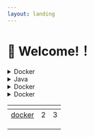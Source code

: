```yaml
---
layout: landing
---
```


# 👋 Welcome!！

<details>

<summary>Docker</summary>

This space is designed to be read linearly, so start with our Vision, Mission & Focus and work down from there! We recommend reading everything through in one sitting and then revisiting and re-reading if you need to.

</details>

<details>

<summary>Java</summary>

If you want to contribute changes, start a new change request and submit it for review. The People team will review it soon after.

</details>

<details>

<summary>Docker</summary>

This space is designed to be read linearly, so start with our Vision, Mission & Focus and work down from there! We recommend reading everything through in one sitting and then revisiting and re-reading if you need to.

</details>

<details>

<summary>Docker</summary>

This space is designed to be read linearly, so start with our Vision, Mission & Focus and work down from there! We recommend reading everything through in one sitting and then revisiting and re-reading if you need to.

</details>

<table data-card-size="large" data-view="cards"><thead><tr><th data-type="content-ref"></th><th></th><th data-hidden></th></tr></thead><tbody><tr><td><a href="https://app.gitbook.com/s/ChcszFUkidJY50urCKcy/">docker</a></td><td>2</td><td>3</td></tr><tr><td></td><td></td><td></td></tr><tr><td></td><td></td><td></td></tr><tr><td></td><td></td><td></td></tr></tbody></table>

